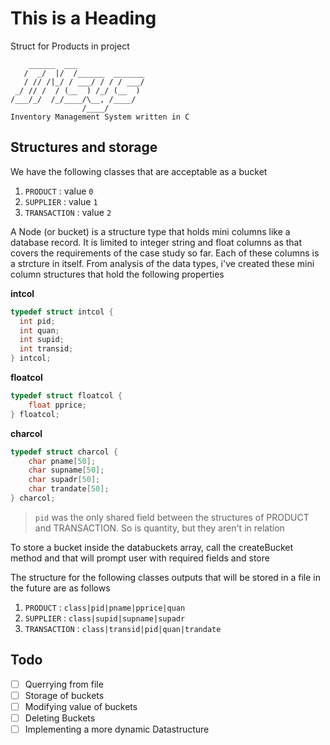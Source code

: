 # This is a Heading

Struct for Products in project

```text
    ______  ___
   /  _/  |/  /______  _______
   / // /|_/ / ___/ / / / ___/
 _/ // /  / (__  ) /_/ (__  )
/___/_/  /_/____/\__, /____/
                /____/
Inventory Management System written in C
```

## Structures and storage

We have the following classes that are acceptable as a bucket
1. `PRODUCT`        : value `0`
2. `SUPPLIER`       : value `1`
3. `TRANSACTION`    : value `2`

A Node (or bucket) is a structure type that holds mini columns like a database record. It is limited to integer string and float columns as that covers the requirements of the case study so far. Each of these columns is a strcture in itself. From analysis of the data types, i've created these mini column structures that hold the following properties

**intcol**

```C
typedef struct intcol {
  int pid;
  int quan;
  int supid;
  int transid;
} intcol;
```

**floatcol**

```C
typedef struct floatcol {
    float pprice;    
} floatcol;
```

**charcol**

```C
typedef struct charcol {
    char pname[50];
    char supname[50];
    char supadr[50];
    char trandate[50];
} charcol;
```

> `pid` was the only shared field between the structures of PRODUCT and TRANSACTION. So is quantity, but they aren't in relation

To store a bucket inside the databuckets array, call the createBucket
method and that will prompt user with required fields and store

The structure for the following classes outputs that will be stored in
a file in the future are as follows
1. `PRODUCT`        : `class|pid|pname|pprice|quan`
2. `SUPPLIER`       : `class|supid|supname|supadr`
3. `TRANSACTION`    : `class|transid|pid|quan|trandate`

## Todo
- [  ] Querrying from file
- [  ] Storage of buckets
- [  ] Modifying value of buckets
- [  ] Deleting Buckets
- [  ] Implementing a more dynamic Datastructure 
